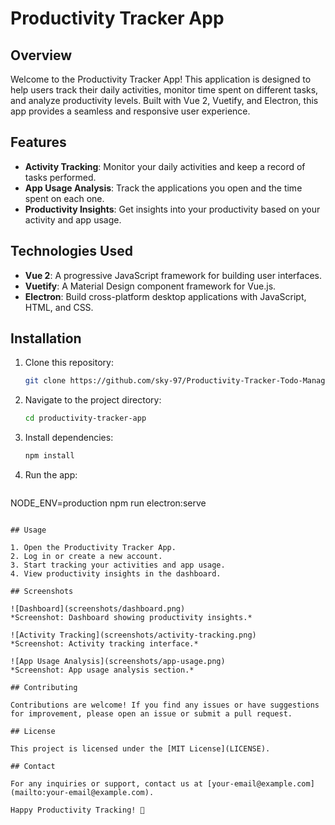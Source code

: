 # Productivity Tracker App

## Overview

Welcome to the Productivity Tracker App! This application is designed to help users track their daily activities, monitor time spent on different tasks, and analyze productivity levels. Built with Vue 2, Vuetify, and Electron, this app provides a seamless and responsive user experience.

## Features

- **Activity Tracking**: Monitor your daily activities and keep a record of tasks performed.
- **App Usage Analysis**: Track the applications you open and the time spent on each one.
- **Productivity Insights**: Get insights into your productivity based on your activity and app usage.

## Technologies Used

- **Vue 2**: A progressive JavaScript framework for building user interfaces.
- **Vuetify**: A Material Design component framework for Vue.js.
- **Electron**: Build cross-platform desktop applications with JavaScript, HTML, and CSS.

## Installation

1. Clone this repository:

   ```bash
   git clone https://github.com/sky-97/Productivity-Tracker-Todo-Manager.git
   ```

2. Navigate to the project directory:

   ```bash
   cd productivity-tracker-app
   ```

3. Install dependencies:

   ```bash
   npm install
   ```

4. Run the app:

   ```bash
  NODE_ENV=production npm run electron:serve
   ```

## Usage

1. Open the Productivity Tracker App.
2. Log in or create a new account.
3. Start tracking your activities and app usage.
4. View productivity insights in the dashboard.

## Screenshots

![Dashboard](screenshots/dashboard.png)
*Screenshot: Dashboard showing productivity insights.*

![Activity Tracking](screenshots/activity-tracking.png)
*Screenshot: Activity tracking interface.*

![App Usage Analysis](screenshots/app-usage.png)
*Screenshot: App usage analysis section.*

## Contributing

Contributions are welcome! If you find any issues or have suggestions for improvement, please open an issue or submit a pull request.

## License

This project is licensed under the [MIT License](LICENSE).

## Contact

For any inquiries or support, contact us at [your-email@example.com](mailto:your-email@example.com).

Happy Productivity Tracking! 🚀